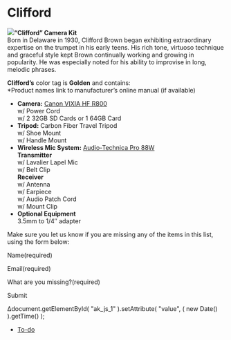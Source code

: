 # Clifford

**[![](https://make.wordpress.org/community/files/2017/04/Clifford_Brown.jpg)](https://make.wordpress.org/community/files/2017/04/Clifford_Brown.jpg)“Clifford” Camera Kit**  
Born in Delaware in 1930, Clifford Brown began exhibiting extraordinary expertise on the trumpet in his early teens. His rich tone, virtuoso technique and graceful style kept Brown continually working and growing in popularity. He was especially noted for his ability to improvise in long, melodic phrases.

**Clifford’s** color tag is **Golden** and contains:  
\*Product names link to manufacturer’s online manual (if available)

*   **Camera:** [Canon VIXIA HF R800](https://wptv.files.wordpress.com/2017/04/vixiahfr80-82-800-im-en.pdf)  
    w/ Power Cord  
    w/ 2 32GB SD Cards or 1 64GB Card
*   **Tripod:** Carbon Fiber Travel Tripod  
    w/ Shoe Mount  
    w/ Handle Mount
*   **Wireless Mic System:** [Audio-Technica Pro 88W](https://wptv.files.wordpress.com/2015/08/audio-technic-pro88w.pdf)  
    **Transmitter**  
    w/ Lavalier Lapel Mic  
    w/ Belt Clip  
    **Receiver**  
    w/ Antenna  
    w/ Earpiece  
    w/ Audio Patch Cord  
    w/ Mount Clip
*   **Optional Equipment**  
    3.5mm to 1/4″ adapter

Make sure you let us know if you are missing any of the items in this list, using the form below:

Name(required) 

Email(required) 

What are you missing?(required)

Submit   

Δdocument.getElementById( "ak\_js\_1" ).setAttribute( "value", ( new Date() ).getTime() );

*   [To-do](# "To-do")
